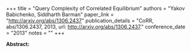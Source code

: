 +++
title = "Query Complexity of Correlated Equilibrium"
authors = "Yakov Babichenko, Siddharth Barman"
paper_link = "http://arxiv.org/abs/1306.2437"
publication_details = "CoRR, abs/1306.2437, 2013, url: <a href='http://arxiv.org/abs/1306.2437' target='_blank'>http://arxiv.org/abs/1306.2437</a>."
conference_date = "2013"
notes = ""
+++

<b>Abstract:</b>
